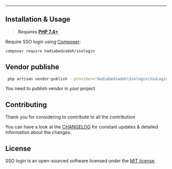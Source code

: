 
---
## Installation & Usage

> **Requires [PHP 7.4+](https://php.net/releases/)**

Require SSO login using [Composer](https://getcomposer.org):

```bash
composer require hadiabedzadeh/ssologin
```

## Vendor publishe
```bash
 php artisan vendor:publish --provider="Hadiabedzadeh\Ssologin\SsoLoginServiceProvider"
```

You need to publish vendor in your project

## Contributing
Thank you for considering to contribute to all the contribution

You can have a look at the [CHANGELOG](CHANGELOG.md) for constant updates & detailed information about the changes.

## License 
SSO login is an open-sourced software licensed under the [MIT license](LICENSE.md).
